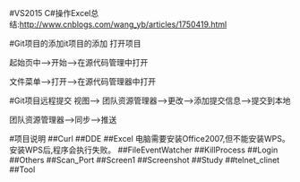 #VS2015
C#操作Excel总结:http://www.cnblogs.com/wang_yb/articles/1750419.html</p>

</p>
#Git项目的添加it项目的添加
打开项目</p>
起始页中-->开始-->在源代码管理中打开</p>    
文件菜单-->打开-->在源代码管理器中打开</p>  

</p>
#Git项目远程提交
视图-->
团队资源管理器-->更改-->添加提交信息-->提交到本地</p>
团队资源管理器-->同步-->推送</p>    

</p>
#项目说明
##Curl
##DDE
##Excel
电脑需要安装Office2007,但不能安装WPS。
安装WPS后,程序会执行失败。
##FileEventWatcher
##KillProcess
##Login
##Others
##Scan_Port
##Screen1
##Screenshot
##Study
##telnet_clinet
##Tool










